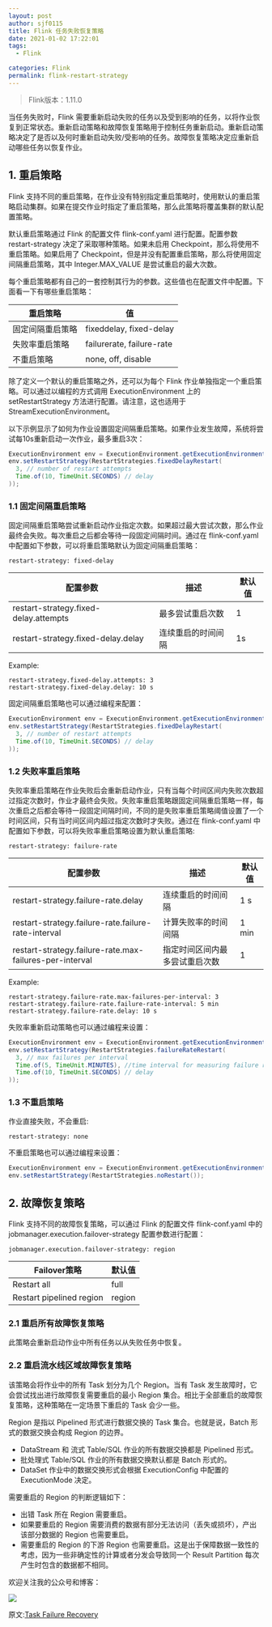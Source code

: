 ```yaml
---
layout: post
author: sjf0115
title: Flink 任务失败恢复策略
date: 2021-01-02 17:22:01
tags:
  - Flink

categories: Flink
permalink: flink-restart-strategy
---
```


> Flink版本：1.11.0

当任务失败时，Flink 需要重新启动失败的任务以及受到影响的任务，以将作业恢复到正常状态。重新启动策略和故障恢复策略用于控制任务重新启动。重新启动策略决定了是否以及何时重新启动失败/受影响的任务。故障恢复策略决定应重新启动哪些任务以恢复作业。

## 1. 重启策略

Flink 支持不同的重启策略，在作业没有特别指定重启策略时，使用默认的重启策略启动集群。如果在提交作业时指定了重启策略，那么此策略将覆盖集群的默认配置策略。

默认重启策略通过 Flink 的配置文件 flink-conf.yaml 进行配置。配置参数 restart-strategy 决定了采取哪种策略。如果未启用 Checkpoint，那么将使用不重启策略。如果启用了 Checkpoint，但是并没有配置重启策略，那么将使用固定间隔重启策略，其中 Integer.MAX_VALUE 是尝试重启的最大次数。

每个重启策略都有自己的一套控制其行为的参数。这些值也在配置文件中配置。下面看一下有哪些重启策略：

重启策略|值
---|---
固定间隔重启策略| fixeddelay, fixed-delay
失败率重启策略| failurerate, failure-rate
不重启策略| none, off, disable

除了定义一个默认的重启策略之外，还可以为每个 Flink 作业单独指定一个重启策略。可以通过以编程的方式调用 ExecutionEnvironment 上的 setRestartStrategy 方法进行配置。请注意，这也适用于 StreamExecutionEnvironment。

以下示例显示了如何为作业设置固定间隔重启策略。如果作业发生故障，系统将尝试每10s重新启动一次作业，最多重启3次：
```java
ExecutionEnvironment env = ExecutionEnvironment.getExecutionEnvironment();
env.setRestartStrategy(RestartStrategies.fixedDelayRestart(
  3, // number of restart attempts
  Time.of(10, TimeUnit.SECONDS) // delay
));
```

### 1.1 固定间隔重启策略

固定间隔重启策略尝试重新启动作业指定次数。如果超过最大尝试次数，那么作业最终会失败。每次重启之后都会等待一段固定间隔时间。通过在 flink-conf.yaml 中配置如下参数，可以将重启策略默认为固定间隔重启策略：
```
restart-strategy: fixed-delay
```

配置参数|描述|默认值
---|---|---
restart-strategy.fixed-delay.attempts| 最多尝试重启次数 | 1
restart-strategy.fixed-delay.delay | 连续重启的时间间隔 | 1s

Example:
```
restart-strategy.fixed-delay.attempts: 3
restart-strategy.fixed-delay.delay: 10 s
```

固定间隔重启策略也可以通过编程来配置：
```Java
ExecutionEnvironment env = ExecutionEnvironment.getExecutionEnvironment();
env.setRestartStrategy(RestartStrategies.fixedDelayRestart(
  3, // number of restart attempts
  Time.of(10, TimeUnit.SECONDS) // delay
));
```

### 1.2 失败率重启策略

失败率重启策略在作业失败后会重新启动作业，只有当每个时间区间内失败次数超过指定次数时，作业才最终会失败。失败率重启策略跟固定间隔重启策略一样，每次重启之后都会等待一段固定间隔时间，不同的是失败率重启策略阈值设置了一个时间区间，只有当时间区间内超过指定次数时才失败。通过在 flink-conf.yaml 中配置如下参数，可以将失败率重启策略设置为默认重启策略:
```
restart-strategy: failure-rate
```

配置参数|描述|默认值
---|---|---
restart-strategy.failure-rate.delay | 连续重启的时间间隔 | 1 s
restart-strategy.failure-rate.failure-rate-interval | 计算失败率的时间间隔 | 1 min
restart-strategy.failure-rate.max-failures-per-interval | 指定时间区间内最多尝试重启次数 | 1

Example:
```
restart-strategy.failure-rate.max-failures-per-interval: 3
restart-strategy.failure-rate.failure-rate-interval: 5 min
restart-strategy.failure-rate.delay: 10 s
```
失败率重新启动策略也可以通过编程来设置：
```java
ExecutionEnvironment env = ExecutionEnvironment.getExecutionEnvironment();
env.setRestartStrategy(RestartStrategies.failureRateRestart(
  3, // max failures per interval
  Time.of(5, TimeUnit.MINUTES), //time interval for measuring failure rate
  Time.of(10, TimeUnit.SECONDS) // delay
));
```

### 1.3 不重启策略

作业直接失败，不会重启:
```
restart-strategy: none
```

不重启策略也可以通过编程来设置：
```java
ExecutionEnvironment env = ExecutionEnvironment.getExecutionEnvironment();
env.setRestartStrategy(RestartStrategies.noRestart());
```

## 2. 故障恢复策略

Flink 支持不同的故障恢复策略，可以通过 Flink 的配置文件 flink-conf.yaml 中的 jobmanager.execution.failover-strategy 配置参数进行配置：
```
jobmanager.execution.failover-strategy: region
```

Failover策略 | 默认值
---|---
Restart all | full
Restart pipelined region | region

### 2.1 重启所有故障恢复策略

此策略会重新启动作业中所有任务以从失败任务中恢复。

### 2.2 重启流水线区域故障恢复策略

该策略会将作业中的所有 Task 划分为几个 Region。当有 Task 发生故障时，它会尝试找出进行故障恢复需要重启的最小 Region 集合。相比于全部重启的故障恢复策略，这种策略在一定场景下重启的 Task 会少一些。

Region 是指以 Pipelined 形式进行数据交换的 Task 集合。也就是说，Batch 形式的数据交换会构成 Region 的边界。
- DataStream 和 流式 Table/SQL 作业的所有数据交换都是 Pipelined 形式。
- 批处理式 Table/SQL 作业的所有数据交换默认都是 Batch 形式的。
- DataSet 作业中的数据交换形式会根据 ExecutionConfig 中配置的 ExecutionMode 决定。

需要重启的 Region 的判断逻辑如下：
- 出错 Task 所在 Region 需要重启。
- 如果要重启的 Region 需要消费的数据有部分无法访问（丢失或损坏），产出该部分数据的 Region 也需要重启。
- 需要重启的 Region 的下游 Region 也需要重启。这是出于保障数据一致性的考虑，因为一些非确定性的计算或者分发会导致同一个 Result Partition 每次产生时包含的数据都不相同。

欢迎关注我的公众号和博客：

![](https://github.com/sjf0115/PubLearnNotes/blob/master/image/Other/smartsi.jpg?raw=true)

原文:[Task Failure Recovery](https://ci.apache.org/projects/flink/flink-docs-release-1.11/dev/task_failure_recovery.html)
